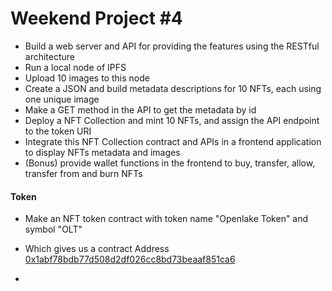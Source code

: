 # Weekend Project #4

- Build a web server and API for providing the features using the RESTful architecture
- Run a local node of IPFS
- Upload 10 images to this node
- Create a JSON and build metadata descriptions for 10 NFTs, each using one unique image
- Make a GET method in the API to get the metadata by id
- Deploy a NFT Collection and mint 10 NFTs, and assign the API endpoint to the token URI
- Integrate this NFT Collection contract and APIs in a frontend application to display NFTs metadata and images
- (Bonus) provide wallet functions in the frontend to buy, transfer, allow, transfer from and burn NFTs


#### Token
- Make an NFT token contract with token name "Openlake Token" and symbol "OLT"
- Which gives us a contract Address <a href="https://goerli.etherscan.io/address/0x1abf78bdb77d508d2df026cc8bd73beaaf851ca6" target="_blank">0x1abf78bdb77d508d2df026cc8bd73beaaf851ca6</a>


-
